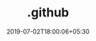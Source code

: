 ---
title: ".github"
date: 2019-07-02T18:00:06+05:30
type: "organisations"
org_name: "Microsoft"
repo_desc: "Default Community Health Files for the Microsoft organization on GitHub"
repo_link: https://github.com/microsoft/.github
---